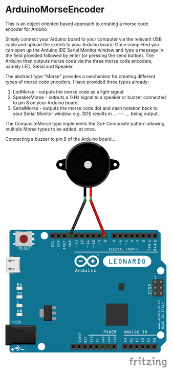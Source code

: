 # ArduinoMorseEncoder

This is an object oriented based approach to creating a morse code encoder for Arduno

Simply connect your Arduino board to your computer via the relevant USB cable and upload the sketch to your Arduino board.
Once completed you can open up the Arduino IDE Serial Monitor window and type a message in the field provided followed by enter (or pressing the send button). The Arduino then outputs morse code via the three morse code encoders, namely LED, Serial and Speaker.

The abstract type "Morse" provides a mechanism for creating different types of morse code encoders.
I have provided three types already:
1. LedMorse - outputs the morse code as a light signal.
2. SpeakerMorse - outputs a 1kHz signal to a speaker or buzzer connected to pin 8 on your Arduino board.
3. SerialMorse - outputs the morse code dot and dash notation back to your Serial Monitor window. e.g. SOS results in ... --- ... being output.

The CompositeMorse type implements the GoF Composite pattern allowing multiple Morse types to be added. at once.

Connecting a buzzer to pin 8 of the Arduino board...
![Fritzing Image](ArduinoMorseEncoder.png "Connecting the buzzer")
